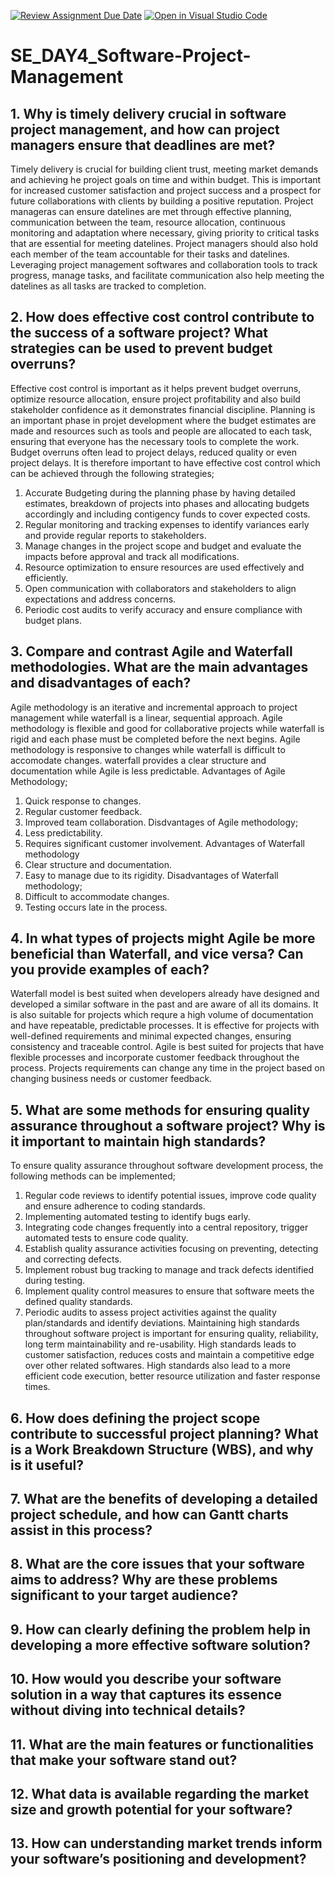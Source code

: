 [![Review Assignment Due Date](https://classroom.github.com/assets/deadline-readme-button-22041afd0340ce965d47ae6ef1cefeee28c7c493a6346c4f15d667ab976d596c.svg)](https://classroom.github.com/a/9pw6JKcu)
[![Open in Visual Studio Code](https://classroom.github.com/assets/open-in-vscode-2e0aaae1b6195c2367325f4f02e2d04e9abb55f0b24a779b69b11b9e10269abc.svg)](https://classroom.github.com/online_ide?assignment_repo_id=18633763&assignment_repo_type=AssignmentRepo)
# SE_DAY4_Software-Project-Management
## 1. Why is timely delivery crucial in software project management, and how can project managers ensure that deadlines are met?
Timely delivery is crucial for building client trust, meeting market demands and achieving he project goals on time and within budget. This is important for increased customer satisfaction and project success and a prospect for future collaborations with clients by building a positive reputation. Project manageras can ensure datelines are met through effective planning, communication between the team, resource allocation, continuous monitoring and adaptation where necessary, giving priority to critical tasks that are essential for meeting datelines. Project managers should also hold each member of the team accountable for their tasks and datelines. Leveraging project management softwares and collaboration tools to track progress, manage tasks, and facilitate communication also help meeting the datelines as all tasks are tracked to completion.
## 2. How does effective cost control contribute to the success of a software project? What strategies can be used to prevent budget overruns?
Effective cost control is important as it helps prevent budget overruns, optimize resource allocation, ensure project profitability and also build stakeholder confidence as it demonstrates financial discipline. Planning is an important phase in projet development where the budget estimates are made and resources such as tools and people are allocated to each task, ensuring that everyone has the necessary tools to complete the work. Budget overruns often lead to project delays, reduced quality or even project delays. It is therefore important to have effective cost control which can be achieved through the following strategies;
  1. Accurate Budgeting during the planning phase by having detailed estimates,         breakdown of projects into phases and allocating budgets accordingly and           including contigency funds to cover expected costs.
  2. Regular monitoring and tracking expenses to identify variances early and           provide regular reports to stakeholders.
  3. Manage changes in the project scope and budget and evaluate the impacts            before approval and track all modifications.
  4. Resource optimization to ensure resources are used effectively and efficiently.
  5. Open communication with collaborators and stakeholders to align expectations and address concerns.
  6. Periodic cost audits to verify accuracy and ensure compliance with budget plans.
## 3. Compare and contrast Agile and Waterfall methodologies. What are the main advantages and disadvantages of each?
Agile methodology is an iterative and incremental approach to project management while waterfall is a linear, sequential approach.
Agile methodology is flexible and good for collaborative projects while waterfall is rigid and each phase must be completed before the next begins.
Agile methodology is responsive to changes while waterfall is difficult to accomodate changes.
waterfall provides a clear structure and documentation while Agile is less predictable.
Advantages of Agile Methodology;
1. Quick response to changes.
2. Regular customer feedback.
3. Improved team collaboration.
Disdvantages of Agile methodology;
1. Less predictability.
2. Requires significant customer involvement.
Advantages of Waterfall methodology
1. Clear structure and documentation.
2. Easy to manage due to its rigidity.
Disadvantages of Waterfall methodology;
1. Difficult to accommodate changes.
2. Testing occurs late in the process.
## 4. In what types of projects might Agile be more beneficial than Waterfall, and vice versa? Can you provide examples of each?
Waterfall model is best suited when developers already have designed and developed a similar software in the past and are aware of all its domains. It is also suitable for projects which requre a high volume of documentation and have repeatable, predictable processes. It is effective for projects with well-defined requirements and minimal expected changes, ensuring consistency and traceable control.
Agile is best suited for projects that have flexible processes and incorporate customer feedback throughout the process. Projects requirements can change any time in the project based on changing business needs or customer feedback.
## 5. What are some methods for ensuring quality assurance throughout a software project? Why is it important to maintain high standards?
To ensure quality assurance throughout software development process, the following methods can be implemented;
1. Regular code reviews to identify potential issues, improve code quality and ensure adherence to coding standards.
2. Implementing automated testing to identify bugs early.
3. Integrating code changes frequently into a central repository, trigger automated tests to ensure code quality.
4. Establish quality assurance activities focusing on preventing, detecting and correcting defects.
5. Implement robust bug tracking to manage and track defects identified during testing.
6. Implement quality control measures to ensure that software meets the defined quality standards.
7. Periodic audits to assess project activities against the quality plan/standards and identify deviations.
Maintaining high standards throughout software project is important for ensuring quality, reliability, long term maintainability and re-usability. High standards leads to customer satisfaction, reduces costs and maintain a competitive edge over other related softwares. High standards also lead to a more efficient code execution, better resource utilization and faster response times.
## 6. How does defining the project scope contribute to successful project planning? What is a Work Breakdown Structure (WBS), and why is it useful?
## 7. What are the benefits of developing a detailed project schedule, and how can Gantt charts assist in this process?
## 8. What are the core issues that your software aims to address? Why are these problems significant to your target audience?
## 9. How can clearly defining the problem help in developing a more effective software solution?
## 10. How would you describe your software solution in a way that captures its essence without diving into technical details?
## 11. What are the main features or functionalities that make your software stand out?
## 12. What data is available regarding the market size and growth potential for your software?
## 13. How can understanding market trends inform your software’s positioning and development?

